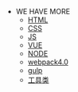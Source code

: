 - WE HAVE MORE
    - <a href="/html/docs" >HTML</a>
    - <a href="/css/docs">CSS</a>
    - <a href="/js/docs">JS</a>
    - <a href="/vue/docs">VUE</a>
    - <a href="./">NODE</a>
    - <a href="/webpack/docs">webpack4.0</a>
    - <a href="/gulp/docs">gulp</a>
    - <a href="/tools/docs">工具类</a>
